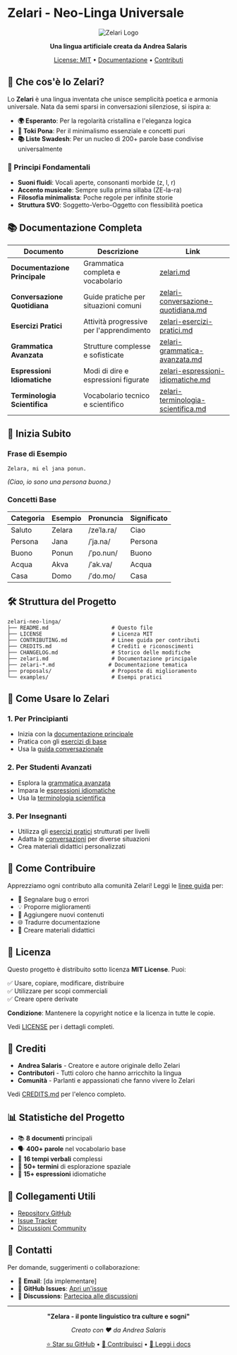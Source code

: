 # Zelari - Neo-Linga Universale

<div align="center">

![Zelari Logo](https://img.shields.io/badge/Zelari-Neo--Linga-blue?style=for-the-badge)

**Una lingua artificiale creata da Andrea Salaris**

[License: MIT](LICENSE) • [Documentazione](docs/) • [Contributi](CONTRIBUTING.md)

</div>

## 🌟 Che cos'è lo Zelari?

Lo **Zelari** è una lingua inventata che unisce semplicità poetica e armonia universale. Nata da semi sparsi in conversazioni silenziose, si ispira a:

- **🌍 Esperanto**: Per la regolarità cristallina e l'eleganza logica
- **🎯 Toki Pona**: Per il minimalismo essenziale e concetti puri  
- **📚 Liste Swadesh**: Per un nucleo di 200+ parole base condivise universalmente

### 🎵 Principi Fondamentali

- **Suoni fluidi**: Vocali aperte, consonanti morbide (z, l, r)
- **Accento musicale**: Sempre sulla prima sillaba (ZE-la-ra)
- **Filosofia minimalista**: Poche regole per infinite storie
- **Struttura SVO**: Soggetto-Verbo-Oggetto con flessibilità poetica

## 📚 Documentazione Completa

| Documento | Descrizione | Link |
|-----------|-------------|------|
| **Documentazione Principale** | Grammatica completa e vocabolario | [zelari.md](zelari.md) |
| **Conversazione Quotidiana** | Guide pratiche per situazioni comuni | [zelari-conversazione-quotidiana.md](zelari-conversazione-quotidiana.md) |
| **Esercizi Pratici** | Attività progressive per l'apprendimento | [zelari-esercizi-pratici.md](zelari-esercizi-pratici.md) |
| **Grammatica Avanzata** | Strutture complesse e sofisticate | [zelari-grammatica-avanzata.md](zelari-grammatica-avanzata.md) |
| **Espressioni Idiomatiche** | Modi di dire e espressioni figurate | [zelari-espressioni-idiomatiche.md](zelari-espressioni-idiomatiche.md) |
| **Terminologia Scientifica** | Vocabolario tecnico e scientifico | [zelari-terminologia-scientifica.md](zelari-terminologia-scientifica.md) |

## 🚀 Inizia Subito

### Frase di Esempio
```
Zelara, mi el jana ponun.
```
*(Ciao, io sono una persona buona.)*

### Concetti Base

| Categoria | Esempio | Pronuncia | Significato |
|-----------|---------|-----------|-------------|
| Saluto | Zelara | /zeˈla.ra/ | Ciao |
| Persona | Jana | /ˈja.na/ | Persona |
| Buono | Ponun | /ˈpo.nun/ | Buono |
| Acqua | Akva | /ˈak.va/ | Acqua |
| Casa | Domo | /ˈdo.mo/ | Casa |

## 🛠️ Struttura del Progetto

```
zelari-neo-linga/
├── README.md                    # Questo file
├── LICENSE                      # Licenza MIT
├── CONTRIBUTING.md              # Linee guida per contributi
├── CREDITS.md                   # Crediti e riconoscimenti
├── CHANGELOG.md                 # Storico delle modifiche
├── zelari.md                    # Documentazione principale
├── zelari-*.md                 # Documentazione tematica
├── proposals/                   # Proposte di miglioramento
└── examples/                    # Esempi pratici
```

## 📖 Come Usare lo Zelari

### 1. **Per Principianti**
- Inizia con la [documentazione principale](zelari.md)
- Pratica con gli [esercizi di base](zelari-esercizi-pratici.md)
- Usa la [guida conversazionale](zelari-conversazione-quotidiana.md)

### 2. **Per Studenti Avanzati**
- Esplora la [grammatica avanzata](zelari-grammatica-avanzata.md)
- Impara le [espressioni idiomatiche](zelari-espressioni-idiomatiche.md)
- Usa la [terminologia scientifica](zelari-terminologia-scientifica.md)

### 3. **Per Insegnanti**
- Utilizza gli [esercizi pratici](zelari-esercizi-pratici.md) strutturati per livelli
- Adatta le [conversazioni](zelari-conversazione-quotidiana.md) per diverse situazioni
- Crea materiali didattici personalizzati

## 🤝 Come Contribuire

Apprezziamo ogni contributo alla comunità Zelari! Leggi le [linee guida](CONTRIBUTING.md) per:

- 🐛 Segnalare bug o errori
- 💡 Proporre miglioramenti
- 📝 Aggiungere nuovi contenuti
- 🌐 Tradurre documentazione
- 🎨 Creare materiali didattici

## 📜 Licenza

Questo progetto è distribuito sotto licenza **MIT License**. Puoi:

✅ Usare, copiare, modificare, distribuire  
✅ Utilizzare per scopi commerciali  
✅ Creare opere derivate  

**Condizione**: Mantenere la copyright notice e la licenza in tutte le copie.

Vedi [LICENSE](LICENSE) per i dettagli completi.

## 🙏 Crediti

- **Andrea Salaris** - Creatore e autore originale dello Zelari
- **Contributori** - Tutti coloro che hanno arricchito la lingua
- **Comunità** - Parlanti e appassionati che fanno vivere lo Zelari

Vedi [CREDITS.md](CREDITS.md) per l'elenco completo.

## 📊 Statistiche del Progetto

- 📚 **8 documenti** principali
- 🗣️ **400+ parole** nel vocabolario base  
- 🎯 **16 tempi verbali** complessi
- 🌌 **50+ termini** di esplorazione spaziale
- 💬 **15+ espressioni** idiomatiche

## 🔗 Collegamenti Utili

- [Repository GitHub](https://github.com/showtimez/zelari-neo-linga)
- [Issue Tracker](https://github.com/showtimez/zelari-neo-linga/issues)
- [Discussioni Community](https://github.com/showtimez/zelari-neo-linga/discussions)

## 📧 Contatti

Per domande, suggerimenti o collaborazione:

- 📧 **Email**: [da implementare]
- 💬 **GitHub Issues**: [Apri un'issue](https://github.com/showtimez/zelari-neo-linga/issues/new)
- 📖 **Discussions**: [Partecipa alle discussioni](https://github.com/showtimez/zelari-neo-linga/discussions)

---

<div align="center">

**"Zelara - il ponte linguistico tra culture e sogni"**

*Creato con ❤️ da Andrea Salaris*

[⭐ Star su GitHub](https://github.com/showtimez/zelari-neo-linga) • [🔧 Contribuisci](CONTRIBUTING.md) • [📖 Leggi i docs](docs/)

</div>
